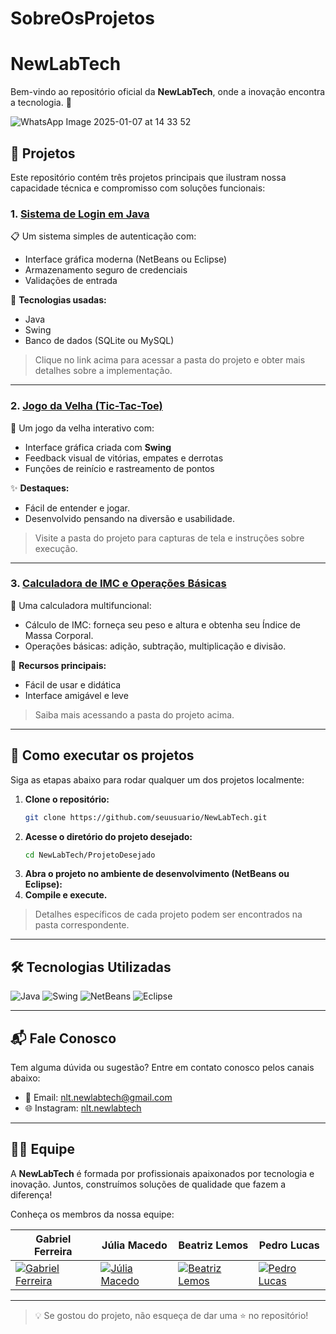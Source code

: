 # SobreOsProjetos

# NewLabTech

Bem-vindo ao repositório oficial da **NewLabTech**, onde a inovação encontra a tecnologia. 🚀

![WhatsApp Image 2025-01-07 at 14 33 52](https://github.com/user-attachments/assets/7c63b334-d93d-4cee-b063-16f1b408dc03)



## 📂 Projetos
Este repositório contém três projetos principais que ilustram nossa capacidade técnica e compromisso com soluções funcionais:

### 1. [Sistema de Login em Java](./SistemaLoginJava/)
📋 Um sistema simples de autenticação com:
- Interface gráfica moderna (NetBeans ou Eclipse)
- Armazenamento seguro de credenciais
- Validações de entrada

🔧 **Tecnologias usadas:**
- Java
- Swing
- Banco de dados (SQLite ou MySQL)

> Clique no link acima para acessar a pasta do projeto e obter mais detalhes sobre a implementação.

---

### 2. [Jogo da Velha (Tic-Tac-Toe)](./JogoDaVelha/)
🎲 Um jogo da velha interativo com:
- Interface gráfica criada com **Swing**
- Feedback visual de vitórias, empates e derrotas
- Funções de reinício e rastreamento de pontos

✨ **Destaques:**
- Fácil de entender e jogar.
- Desenvolvido pensando na diversão e usabilidade.

> Visite a pasta do projeto para capturas de tela e instruções sobre execução.

---

### 3. [Calculadora de IMC e Operações Básicas](./CalculadoraIMC/)
🧮 Uma calculadora multifuncional:
- Cálculo de IMC: forneça seu peso e altura e obtenha seu Índice de Massa Corporal.
- Operações básicas: adição, subtração, multiplicação e divisão.

🌟 **Recursos principais:**
- Fácil de usar e didática
- Interface amigável e leve

> Saiba mais acessando a pasta do projeto acima.

---

## 🚀 Como executar os projetos

Siga as etapas abaixo para rodar qualquer um dos projetos localmente:

1. **Clone o repositório:**
   ```bash
   git clone https://github.com/seuusuario/NewLabTech.git
   ```
2. **Acesse o diretório do projeto desejado:**
   ```bash
   cd NewLabTech/ProjetoDesejado
   ```
3. **Abra o projeto no ambiente de desenvolvimento (NetBeans ou Eclipse):**
4. **Compile e execute.**

> Detalhes específicos de cada projeto podem ser encontrados na pasta correspondente.

---

## 🛠️ Tecnologias Utilizadas

![Java](https://img.shields.io/badge/Java-ED8B00?style=for-the-badge&logo=java&logoColor=white)  ![Swing](https://img.shields.io/badge/Swing-GUI-blue?style=for-the-badge)  ![NetBeans](https://img.shields.io/badge/NetBeans-1B6AC6?style=for-the-badge&logo=apache-netbeans-ide&logoColor=white)  ![Eclipse](https://img.shields.io/badge/Eclipse-2C2255?style=for-the-badge&logo=eclipse&logoColor=white)

---

## 📬 Fale Conosco
Tem alguma dúvida ou sugestão? Entre em contato conosco pelos canais abaixo:

- 📧 Email: [nlt.newlabtech@gmail.com](https://mail.google.com/mail/u/1/#inbox)
- 🌐 Instagram: [nlt.newlabtech]([http://www.newlabtech.com](https://www.instagram.com/nlt.newlabtech/?next=%2F))


---

## 👩‍💻 Equipe
A **NewLabTech** é formada por profissionais apaixonados por tecnologia e inovação. Juntos, construímos soluções de qualidade que fazem a diferença!

Conheça os membros da nossa equipe:

| **Gabriel Ferreira** | **Júlia Macedo** | **Beatriz Lemos** | **Pedro Lucas** |
|---|---|---|---|
| [![Gabriel Ferreira](https://avatars.githubusercontent.com/Gabrielzab?s=300)](https://github.com/Gabrielzab) | [![Júlia Macedo](https://avatars.githubusercontent.com/juliamacedo63?s=140)](https://github.com/juliamacedo63) | [![Beatriz Lemos](https://avatars.githubusercontent.com/BeatrizLemoss?s=140)](https://github.com/BeatrizLemoss) | [![Pedro Lucas](https://avatars.githubusercontent.com/pedro-2603?s=140)](https://github.com/pedro-2603) |
---

> 💡 Se gostou do projeto, não esqueça de dar uma ⭐ no repositório!
